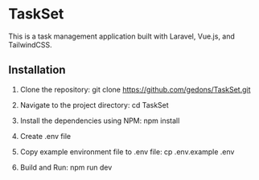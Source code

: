 # TaskSet 

This is a task management application built with Laravel, Vue.js, and TailwindCSS.

## Installation

1. Clone the repository: git clone https://github.com/gedons/TaskSet.git

2. Navigate to the project directory: cd TaskSet

3. Install the dependencies using NPM: npm install

4. Create .env file

5. Copy example environment file to .env file: cp .env.example .env

6. Build and Run: npm run dev
